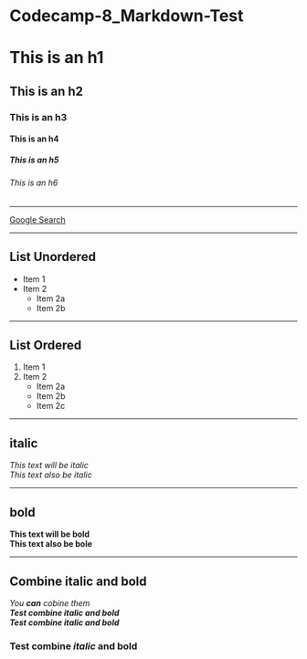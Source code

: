 # Codecamp-8_Markdown-Test    

# This is an h1
## This is an h2  
### This is an h3  
#### This is an h4  
##### This is an h5  
###### This is an h6  
---
[Google Search](http://www.google.com)
***
## List Unordered
* Item 1
* Item 2
    * Item 2a
    * Item 2b
***
## List Ordered
1. Item 1
2. Item 2
    * Item 2a
    + Item 2b
    - Item 2c
***
## italic
*This text will be italic*  
_This text also be italic_
***
## bold
**This text will be bold**  
__This text also be bole__
***
## Combine italic and bold
*You **can** cobine them*  
_**Test combine italic and bold**_  
__*Test combine italic and bold*__  
### Test combine *italic* and **bold**